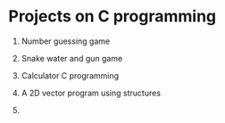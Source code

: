 # Projects on C programming
1. Number guessing game
2. Snake water and gun game
3. Calculator C programming

4. A 2D vector program using structures
5. 
